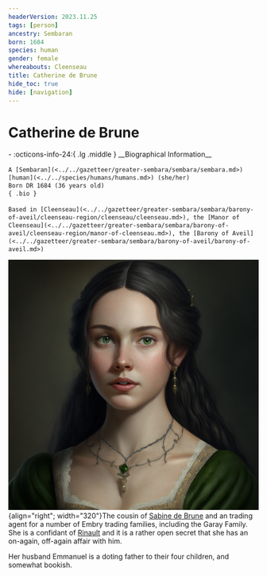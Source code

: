 ```yaml
---
headerVersion: 2023.11.25
tags: [person]
ancestry: Sembaran
born: 1684
species: human
gender: female
whereabouts: Cleenseau
title: Catherine de Brune
hide_toc: true
hide: [navigation]
---
```

# Catherine de Brune
<div class="grid cards ext-narrow-margin ext-one-column" markdown>
- :octicons-info-24:{ .lg .middle } __Biographical Information__

    A [Sembaran](<../../gazetteer/greater-sembara/sembara/sembara.md>) [human](<../../species/humans/humans.md>) (she/her)  
    Born DR 1684 (36 years old)  
    { .bio }

    Based in [Cleenseau](<../../gazetteer/greater-sembara/sembara/barony-of-aveil/cleenseau-region/cleenseau/cleenseau.md>), the [Manor of Cleenseau](<../../gazetteer/greater-sembara/sembara/barony-of-aveil/cleenseau-region/manor-of-cleenseau.md>), the [Barony of Aveil](<../../gazetteer/greater-sembara/sembara/barony-of-aveil/barony-of-aveil.md>)
</div>


![Catherine De Brune](../../assets/catherine-de-brune.png){align="right"; width="320"}The cousin of [Sabine de Brune](<./sabine-de-brune.md>) and an trading agent for a number of Embry trading families, including the Garay Family. She is a confidant of [Rinault](<./rinault-essford.md>) and it is a rather open secret that she has an on-again, off-again affair with him.

Her husband Emmanuel is a doting father to their four children, and somewhat bookish.

